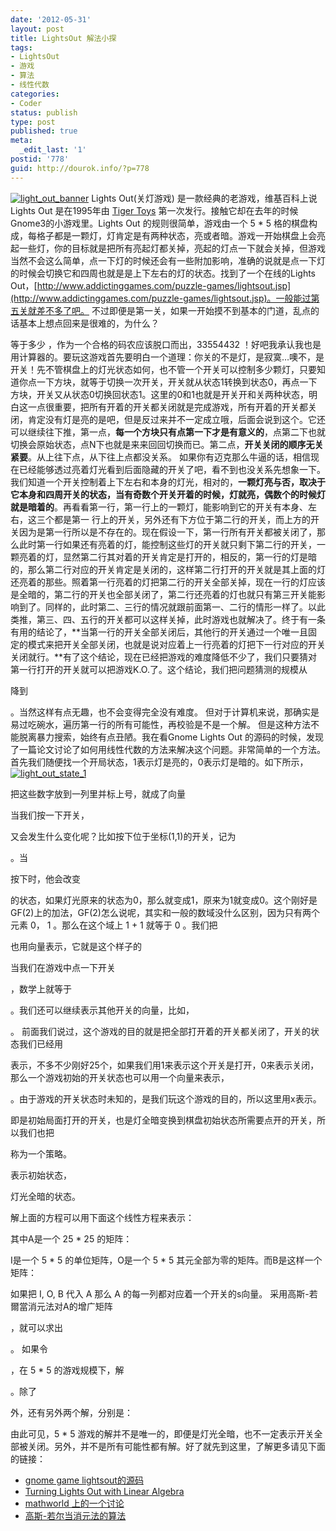 ```yaml
---
date: '2012-05-31'
layout: post
title: LightsOut 解法小探
tags:
- LightsOut
- 游戏
- 算法
- 线性代数
categories:
- Coder
status: publish
type: post
published: true
meta:
  _edit_last: '1'
postid: '778'
guid: http://dourok.info/?p=778
---
```

[![](http://dourok.info/wp-content/uploads/2012/05/light_out_banner.png "light_out_banner")](http://dourok.info/wp-content/uploads/2012/05/light_out_banner.png)
Lights Out(关灯游戏) 是一款经典的老游戏，维基百科上说Lights Out
是在1995年由 [Tiger
Toys](https://en.wikipedia.org/wiki/Tiger_Toys "Tiger Toys") 第一次发行。接触它却在去年的时候Gnome3的小游戏里。Lights
Out 的规则很简单，游戏由一个 5 \* 5
格的棋盘构成，每格子都是一颗灯，灯肯定是有两种状态，亮或者暗。游戏一开始棋盘上会亮起一些灯，你的目标就是把所有亮起灯都关掉，亮起的灯点一下就会关掉，但游戏当然不会这么简单，点一下灯的时候还会有一些附加影响，准确的说就是点一下灯的时候会切换它和四周也就是是上下左右的灯的状态。找到了一个在线的Lights
Out，[http://www.addictinggames.com/puzzle-games/lightsout.jsp](http://www.addictinggames.com/puzzle-games/lightsout.jsp)。一般能过第五关就差不多了吧。
不过即便是第一关，如果一开始摸不到基本的门道，乱点的话基本上想点回来是很难的，为什么？

等于多少 ，作为一个合格的码农应该脱口而出，33554432
！好吧我承认我也是用计算器的。要玩这游戏首先要明白一个道理：你关的不是灯，是寂寞…噢不，是开关！先不管棋盘上的灯光状态如何，也不管一个开关可以控制多少颗灯，只要知道你点一下方块，就等于切换一次开关，开关就从状态1转换到状态0，再点一下方块，开关又从状态0切换回状态1。这里的0和1也就是开关开和关两种状态，明白这一点很重要，把所有开着的开关都关闭就是完成游戏，所有开着的开关都关闭，肯定没有灯是亮的是吧，但是反过来并不一定成立哦，后面会说到这个。它还可以继续往下推，第一点，**每一个方块只有点第一下才是有意义的**，点第二下也就切换会原始状态，点N下也就是来来回回切换而已。第二点，**开关关闭的顺序无关紧要**。从上往下点，从下往上点都没关系。
如果你有迈克那么牛逼的话，相信现在已经能够透过亮着灯光看到后面隐藏的开关了吧，看不到也没关系先想象一下。我们知道一个开关控制着上下左右和本身的灯光，相对的，**一颗灯亮与否，取决于它本身和四周开关的状态，当有奇数个开关开着的时候，灯就亮，偶数个的时候灯就是暗着的**。再看看第一行，第一行上的一颗灯，能影响到它的开关有本身、左右，这三个都是第一
行上的开关，另外还有下方位于第二行的开关，而上方的开关因为是第一行所以是不存在的。现在假设一下，第一行所有开关都被关闭了，那么此时第一行如果还有亮着的灯，能控制这些灯的开关就只剩下第二行的开关，一颗亮着的灯，显然第二行其对着的开关肯定是打开的，相反的，第一行的灯是暗的，那么第二行对应的开关肯定是关闭的，这样第二行打开的开关就是其上面的灯还亮着的那些。照着第一行亮着的灯把第二行的开关全部关掉，现在一行的灯应该是全暗的，第二行的开关也全部关闭了，第二行还亮着的灯也就只有第三开关能影响到了。同样的，此时第二、三行的情况就跟前面第一、二行的情形一样了。以此类推，第三、四、五行的开关都可以这样关掉，此时游戏也就解决了。终于有一条有用的结论了，**当第一行的开关全部关闭后，其他行的开关通过一个唯一且固定的模式来把开关全部关闭，也就是说对应着上一行亮着的灯把下一行对应的开关关闭就行。**有了这个结论，现在已经把游戏的难度降低不少了，我们只要猜对第一行打开的开关就可以把游戏K.O.了。这个结论，我们把问题猜测的规模从

降到

。当然这样有点无趣，也不会变得完全没有难度。
但对于计算机来说，那确实是易过吃碗水，遍历第一行的所有可能性，再校验是不是一个解。
但是这种方法不能脱离暴力搜索，始终有点丑陋。我在看Gnome Lights Out
的源码的时候，发现了一篇论文讨论了如何用线性代数的方法来解决这个问题。非常简单的一个方法。
首先我们随便找一个开局状态，1表示灯是亮的，0表示灯是暗的。如下所示，
[![](http://dourok.info/wp-content/uploads/2012/05/light_out_state_1.png "light_out_state_1")](http://dourok.info/wp-content/uploads/2012/05/light_out_state_1.png)

把这些数字放到一列里并标上号，就成了向量

当我们按一下开关，

又会发生什么变化呢？比如按下位于坐标(1,1)的开关，记为

。当

按下时，他会改变

的状态，如果灯光原来的状态为0，那么就变成1，原来为1就变成0。这个刚好是GF(2)上的加法，GF(2)怎么说呢，其实和一般的数域没什么区别，因为只有两个元素
0， 1 。那么在这个域上 1 + 1 就等于 0 。我们把

也用向量表示，它就是这个样子的

当我们在游戏中点一下开关

，数学上就等于

。我们还可以继续表示其他开关的向量，比如，

。
前面我们说过，这个游戏的目的就是把全部打开着的开关都关闭了，开关的状态我们已经用

表示，不多不少刚好25个，如果我们用1来表示这个开关是打开，0来表示关闭，那么一个游戏初始的开关状态也可以用一个向量来表示，

。由于游戏的开关状态时未知的，是我们玩这个游戏的目的，所以这里用x表示。

即是初始局面打开的开关，也是灯全暗变换到棋盘初始状态所需要点开的开关，所以我们也把

称为一个策略。

表示初始状态，

灯光全暗的状态。

解上面的方程可以用下面这个线性方程来表示：

其中A是一个 25 \* 25 的矩阵：

I是一个 5 \* 5 的单位矩阵，O是一个 5 \* 5
其元全部为零的矩阵。而B是这样一个矩阵：

如果把 I, O, B 代入 A 那么 A 的每一列都对应着一个开关的s向量。
采用高斯-若爾當消元法对A的增广矩阵

，就可以求出

。 如果令

，在 5 \* 5 的游戏规模下，解

。除了 

外，还有另外两个解，分别是：

由此可见，5 \* 5
游戏的解并不是唯一的，即便是灯光全暗，也不一定表示开关全部被关闭。另外，并不是所有可能性都有解。好了就先到这里，了解更多请见下面的链接：

-   [gnome game
    lightsout的源码](http://git.gnome.org/browse/gnome-games/tree/lightsoff)
-   [Turning Lights Out with Linear
    Algebra](www.math.ksu.edu/~dmaldona/math551/lights_out.pdf)
-   [mathworld
    上的一个讨论](http://mathworld.wolfram.com/LightsOutPuzzle.html)
-   [高斯-若尔当消元法的算法](http://www.cnblogs.com/pegasus/archive/2011/07/31/2123195.html)
